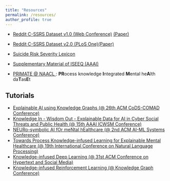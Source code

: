 ```yaml
---
title: "Resources"
permalink: /resources/
author_profile: true
---
```

* <a href= "https://zenodo.org/record/2667859#.YbalDcZOkd4">Reddit C-SSRS Dataset v1.0 (Web Conference)</a> <a href="https://scholarcommons.sc.edu/cgi/viewcontent.cgi?article=1002&context=aii_fac_pub">(Paper)</a>

* <a href= "https://zenodo.org/record/4543776#.YbamFcZOkd4">Reddit C-SSRS Dataset v2.0 (PLoS One)</a><a href="https://journals.plos.org/plosone/article?id=10.1371/journal.pone.0250448">(Paper)</a> 

* <a href="https://github.com/manasgaur/Knowledge-aware-Assessment-of-Severity-of-Suicide-Risk-for-Early-Intervention"> Suicide Risk Severity Lexicon</a>

* <a href="https://github.com/manasgaur/AAAI-22">Supplementary Material of ISEEQ (AAAI)</a> 

* <a href="https://github.com/primate-mh/Primate2022"> PRIMATE @ NAACL </a>: **PR**ocess knowledge **I**ntegrated **M**ental he**A**lth da**T**as**E**t

## Tutorials

* [Explainable AI using Knowledge Graphs (@ 26th ACM CoDS-COMAD Conference) ](https://aiisc.ai/xaikg/)
* [Knowledge In - Wisdom Out - Explainable Data for AI in Cyber Social Threats and Public Health (@ 15th AAAI ICWSM Conference)](https://aiisc.ai/kiwo-icwsm/)
* [NEURo-symbolic AI fOr meNtal hEalthcare (@ 2nd ACM AI-ML Systems Conference)](https://aiisc.ai/neurone/)
* [Towards Process Knowledge-infused Learning for Explainable Mental Healthcare (@ 19th International Conference on Natural Language Processing)](https://lcs2.in/ICON-2022/workshops.html)
* [Knowledge-infused Deep Learning (@ 31st ACM Conference on Hypertext and Social Media)](http://kidl2020.aiisc.ai/)
* [Knowledge-infused Reinforcement Learning (@ Knowledge Graph Conference)](https://aiisc.ai/kirl/)